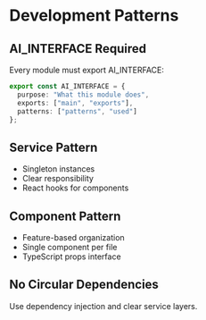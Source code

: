 # Development Patterns

## AI_INTERFACE Required
Every module must export AI_INTERFACE:
```typescript
export const AI_INTERFACE = {
  purpose: "What this module does",
  exports: ["main", "exports"],
  patterns: ["patterns", "used"]
};
```

## Service Pattern
- Singleton instances
- Clear responsibility
- React hooks for components

## Component Pattern  
- Feature-based organization
- Single component per file
- TypeScript props interface

## No Circular Dependencies
Use dependency injection and clear service layers.
